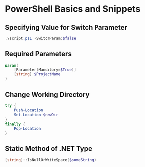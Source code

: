 # PowerShell Basics and Snippets

## Specifying Value for Switch Parameter

```powershell
.\script.ps1 -SwitchParam:$false
```

## Required Parameters

```powershell
param(
    [Parameter(Mandatory=$True)]
    [string] $ProjectName
)
```

## Change Working Directory

```powershell
try {
    Push-Location
    Set-Location $newDir
}
finally {
    Pop-Location
}
```

## Static Method of .NET Type

```powershell
[string]::IsNullOrWhiteSpace($someString)
```
